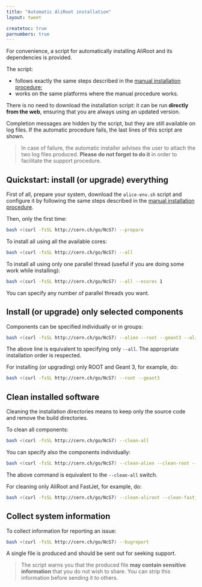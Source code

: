 ```yaml
---
title: "Automatic AliRoot installation"
layout: tweet

createtoc: true
parnumbers: true
---
```



For convenience, a script for automatically installing AliRoot and its
dependencies is provided.

The script:

* follows exactly the same steps described in the
  [manual installation procedure](manual);
* works on the same platforms where the manual procedure works.

There is no need to download the installation script: it can be run
**directly from the web**, ensuring that you are always using an
updated version.

Completion messages are hidden by the script, but they are still
available on log files. If the automatic procedure fails, the last
lines of this script are shown.

> In case of failure, the automatic installer advises the user to
> attach the two log files produced. **Please do not forget to do it**
> in order to facilitate the support procedure.


Quickstart: install (or upgrade) everything
-------------------------------------------

First of all, prepare your system, download the `alice-env.sh`
script and configure it by following the same steps described in the
[manual installation procedure](../manual#prepare_your_environment).

Then, only the first time:

```bash
bash <(curl -fsSL http://cern.ch/go/NcS7) --prepare
```

To install all using all the available cores:

```bash
bash <(curl -fsSL http://cern.ch/go/NcS7) --all
```

To install all using only one parallel thread (useful if you are doing
some work while installing):

```bash
bash <(curl -fsSL http://cern.ch/go/NcS7) --all --ncores 1
```

You can specify any number of parallel threads you want.


Install (or upgrade) only selected components
---------------------------------------------

Components can be specified individually or in groups:

```bash
bash <(curl -fsSL http://cern.ch/go/NcS7) --alien --root --geant3 --aliroot --fastjet
```

The above line is equivalent to specifying only `--all`. The
appropriate installation order is respected.

For installing (or upgrading) only ROOT and Geant 3, for example, do:

```bash
bash <(curl -fsSL http://cern.ch/go/NcS7) --root --geant3
```


Clean installed software
------------------------

Cleaning the installation directories means to keep only the source
code and remove the build directories.

To clean all components:

```bash
bash <(curl -fsSL http://cern.ch/go/NcS7) --clean-all
```

You can specify also the components individually:

```bash
bash <(curl -fsSL http://cern.ch/go/NcS7) --clean-alien --clean-root --clean-geant3 --clean-aliroot --clean-fastjet
```

The above command is equivalent to the `--clean-all` switch.

For cleaning only AliRoot and FastJet, for example, do:

```bash
bash <(curl -fsSL http://cern.ch/go/NcS7) --clean-aliroot --clean-fastjet
```


Collect system information
--------------------------

To collect information for reporting an issue:

```bash
bash <(curl -fsSL http://cern.ch/go/NcS7) --bugreport
```

A single file is produced and should be sent out for seeking support.

> The script warns you that the produced file **may contain sensitive
> information** that you do not wish to share. You can strip this
> information before sending it to others.
